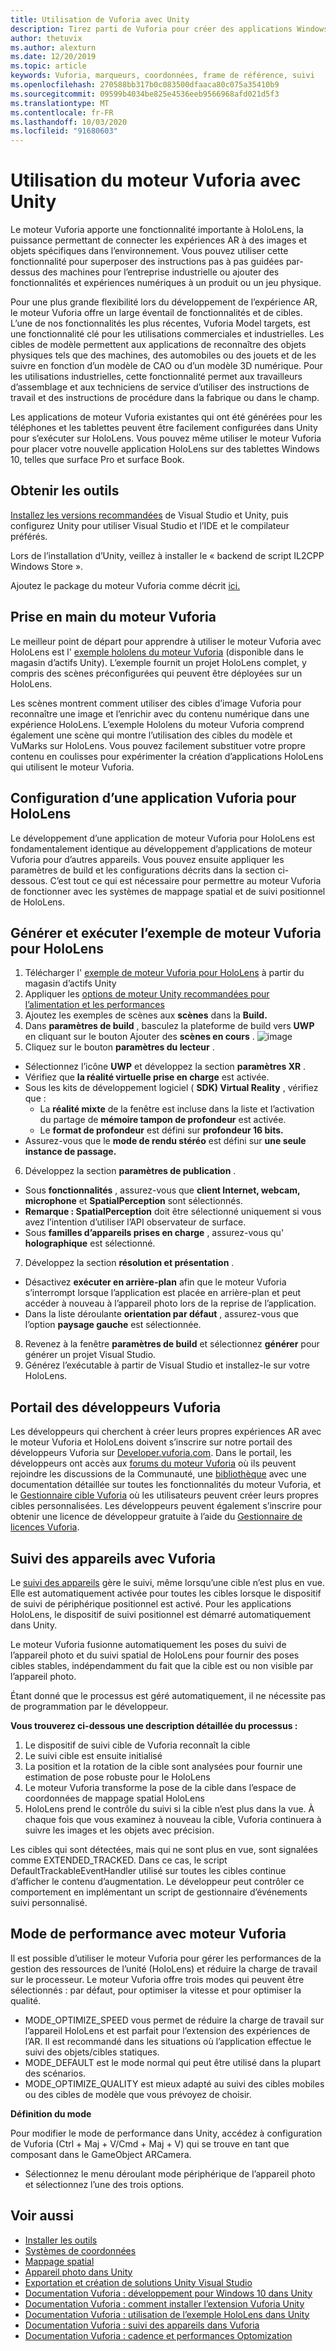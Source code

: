 ```yaml
---
title: Utilisation de Vuforia avec Unity
description: Tirez parti de Vuforia pour créer des applications Windows Mixed Reality dans Unity.
author: thetuvix
ms.author: alexturn
ms.date: 12/20/2019
ms.topic: article
keywords: Vuforia, marqueurs, coordonnées, frame de référence, suivi
ms.openlocfilehash: 270588bb317b0c083500dfaaca80c075a35410b9
ms.sourcegitcommit: 09599b4034be825e4536eeb9566968afd021d5f3
ms.translationtype: MT
ms.contentlocale: fr-FR
ms.lasthandoff: 10/03/2020
ms.locfileid: "91680603"
---
```

# <a name="using-vuforia-engine-with-unity"></a>Utilisation du moteur Vuforia avec Unity

Le moteur Vuforia apporte une fonctionnalité importante à HoloLens, la puissance permettant de connecter les expériences AR à des images et objets spécifiques dans l’environnement. Vous pouvez utiliser cette fonctionnalité pour superposer des instructions pas à pas guidées par-dessus des machines pour l’entreprise industrielle ou ajouter des fonctionnalités et expériences numériques à un produit ou un jeu physique.

Pour une plus grande flexibilité lors du développement de l’expérience AR, le moteur Vuforia offre un large éventail de fonctionnalités et de cibles. L’une de nos fonctionnalités les plus récentes, Vuforia Model targets, est une fonctionnalité clé pour les utilisations commerciales et industrielles. Les cibles de modèle permettent aux applications de reconnaître des objets physiques tels que des machines, des automobiles ou des jouets et de les suivre en fonction d’un modèle de CAO ou d’un modèle 3D numérique. Pour les utilisations industrielles, cette fonctionnalité permet aux travailleurs d’assemblage et aux techniciens de service d’utiliser des instructions de travail et des instructions de procédure dans la fabrique ou dans le champ.

Les applications de moteur Vuforia existantes qui ont été générées pour les téléphones et les tablettes peuvent être facilement configurées dans Unity pour s’exécuter sur HoloLens. Vous pouvez même utiliser le moteur Vuforia pour placer votre nouvelle application HoloLens sur des tablettes Windows 10, telles que surface Pro et surface Book.


## <a name="get-the-tools"></a>Obtenir les outils

[Installez les versions recommandées](../install-the-tools.md) de Visual Studio et Unity, puis configurez Unity pour utiliser Visual Studio et l’IDE et le compilateur préférés. 

Lors de l’installation d’Unity, veillez à installer le « backend de script IL2CPP Windows Store ».

Ajoutez le package du moteur Vuforia comme décrit [ici.](https://library.vuforia.com/content/vuforia-library/en/articles/Solution/vuforia-engine-package-hosting-for-unity.html)

## <a name="getting-started-with-vuforia-engine"></a>Prise en main du moteur Vuforia

Le meilleur point de départ pour apprendre à utiliser le moteur Vuforia avec HoloLens est l' [exemple hololens du moteur Vuforia](https://assetstore.unity.com/packages/templates/packs/vuforia-hololens-sample-101553) (disponible dans le magasin d’actifs Unity). L’exemple fournit un projet HoloLens complet, y compris des scènes préconfigurées qui peuvent être déployées sur un HoloLens.

Les scènes montrent comment utiliser des cibles d’image Vuforia pour reconnaître une image et l’enrichir avec du contenu numérique dans une expérience HoloLens. L’exemple Hololens du moteur Vuforia comprend également une scène qui montre l’utilisation des cibles du modèle et VuMarks sur HoloLens. Vous pouvez facilement substituer votre propre contenu en coulisses pour expérimenter la création d’applications HoloLens qui utilisent le moteur Vuforia.



## <a name="configuring-a-vuforia-app-for-hololens"></a>Configuration d’une application Vuforia pour HoloLens

Le développement d’une application de moteur Vuforia pour HoloLens est fondamentalement identique au développement d’applications de moteur Vuforia pour d’autres appareils. Vous pouvez ensuite appliquer les paramètres de build et les configurations décrits dans la section ci-dessous. C’est tout ce qui est nécessaire pour permettre au moteur Vuforia de fonctionner avec les systèmes de mappage spatial et de suivi positionnel de HoloLens.

## <a name="build-and-run-the-vuforia-engine-sample-for-hololens"></a>Générer et exécuter l’exemple de moteur Vuforia pour HoloLens
1.  Télécharger l' [exemple de moteur Vuforia pour HoloLens](https://assetstore.unity.com/packages/templates/packs/vuforia-hololens-sample-101553) à partir du magasin d’actifs Unity
2.  Appliquer les [options de moteur Unity recommandées pour l’alimentation et les performances](performance-recommendations-for-unity.md)
3.  Ajoutez les exemples de scènes aux **scènes** dans la **Build.**
4.  Dans **paramètres de build** , basculez la plateforme de build vers **UWP** en cliquant sur le bouton Ajouter des **scènes en cours** .
![image](https://user-images.githubusercontent.com/45470042/89573103-173daa80-d7f8-11ea-9284-931a7b6c913d.png)
5.  Cliquez sur le bouton **paramètres du lecteur** .  
   * Sélectionnez l’icône **UWP** et développez la section **paramètres XR** .
   * Vérifiez que **la réalité virtuelle prise en charge** est activée.    
   * Sous les kits de développement logiciel ( **SDK) Virtual Reality** , vérifiez que :
     * La **réalité mixte** de la fenêtre est incluse dans la liste et l’activation du partage de **mémoire tampon de profondeur** est activée. 
     * Le **format de profondeur** est défini sur **profondeur 16 bits.** 
   * Assurez-vous que le **mode de rendu stéréo** est défini sur **une seule instance de passage.**
6.  Développez la section **paramètres de publication** .
   * Sous **fonctionnalités** , assurez-vous que **client Internet, webcam, microphone** et **SpatialPerception** sont sélectionnés.
   * **Remarque : SpatialPerception** doit être sélectionné uniquement si vous avez l’intention d’utiliser l’API observateur de surface.
   * Sous **familles d’appareils prises en charge** , assurez-vous qu' **holographique** est sélectionné. 
7.  Développez la section **résolution et présentation** .
   * Désactivez **exécuter en arrière-plan** afin que le moteur Vuforia s’interrompt lorsque l’application est placée en arrière-plan et peut accéder à nouveau à l’appareil photo lors de la reprise de l’application. 
   * Dans la liste déroulante **orientation par défaut** , assurez-vous que l’option **paysage gauche** est sélectionnée.
8.  Revenez à la fenêtre **paramètres de build** et sélectionnez **générer** pour générer un projet Visual Studio.
9.  Générez l’exécutable à partir de Visual Studio et installez-le sur votre HoloLens.

## <a name="the-vuforia-developer-portal"></a>Portail des développeurs Vuforia

Les développeurs qui cherchent à créer leurs propres expériences AR avec le moteur Vuforia et HoloLens doivent s’inscrire sur notre portail des développeurs Vuforia sur [Developer.vuforia.com](https://developer.vuforia.com/). Dans le portail, les développeurs ont accès aux [forums du moteur Vuforia](https://developer.vuforia.com/forum) où ils peuvent rejoindre les discussions de la Communauté, une [bibliothèque](https://library.vuforia.com/) avec une documentation détaillée sur toutes les fonctionnalités du moteur Vuforia, et le [Gestionnaire cible Vuforia](https://developer.vuforia.com/target-manager) où les utilisateurs peuvent créer leurs propres cibles personnalisées. Les développeurs peuvent également s’inscrire pour obtenir une licence de développeur gratuite à l’aide du [Gestionnaire de licences Vuforia](https://developer.vuforia.com/license-manager).

## <a name="device-tracking-with-vuforia"></a>Suivi des appareils avec Vuforia

Le [suivi des appareils](https://library.vuforia.com/features/environments/device-tracker-overview.html) gère le suivi, même lorsqu’une cible n’est plus en vue. Elle est automatiquement activée pour toutes les cibles lorsque le dispositif de suivi de périphérique positionnel est activé. Pour les applications HoloLens, le dispositif de suivi positionnel est démarré automatiquement dans Unity.

Le moteur Vuforia fusionne automatiquement les poses du suivi de l’appareil photo et du suivi spatial de HoloLens pour fournir des poses cibles stables, indépendamment du fait que la cible est ou non visible par l’appareil photo.

Étant donné que le processus est géré automatiquement, il ne nécessite pas de programmation par le développeur.


**Vous trouverez ci-dessous une description détaillée du processus :**
1. Le dispositif de suivi cible de Vuforia reconnaît la cible
2. Le suivi cible est ensuite initialisé
3. La position et la rotation de la cible sont analysées pour fournir une estimation de pose robuste pour le HoloLens
4. Le moteur Vuforia transforme la pose de la cible dans l’espace de coordonnées de mappage spatial HoloLens
5. HoloLens prend le contrôle du suivi si la cible n’est plus dans la vue. À chaque fois que vous examinez à nouveau la cible, Vuforia continuera à suivre les images et les objets avec précision.

Les cibles qui sont détectées, mais qui ne sont plus en vue, sont signalées comme EXTENDED_TRACKED. Dans ce cas, le script DefaultTrackableEventHandler utilisé sur toutes les cibles continue d’afficher le contenu d’augmentation. Le développeur peut contrôler ce comportement en implémentant un script de gestionnaire d’événements suivi personnalisé.


## <a name="performance-mode-with-vuforia-engine"></a>Mode de performance avec moteur Vuforia 

Il est possible d’utiliser le moteur Vuforia pour gérer les performances de la gestion des ressources de l’unité (HoloLens) et réduire la charge de travail sur le processeur. Le moteur Vuforia offre trois modes qui peuvent être sélectionnés : par défaut, pour optimiser la vitesse et pour optimiser la qualité. 

*   MODE_OPTIMIZE_SPEED vous permet de réduire la charge de travail sur l’appareil HoloLens et est parfait pour l’extension des expériences de l’AR. Il est recommandé dans les situations où l’application effectue le suivi des objets/cibles statiques.
*   MODE_DEFAULT est le mode normal qui peut être utilisé dans la plupart des scénarios.
*   MODE_OPTIMIZE_QUALITY est mieux adapté au suivi des cibles mobiles ou des cibles de modèle que vous prévoyez de choisir.

**Définition du mode**

Pour modifier le mode de performance dans Unity, accédez à configuration de Vuforia (Ctrl + Maj + V/Cmd + Maj + V) qui se trouve en tant que composant dans le GameObject ARCamera. 
*   Sélectionnez le menu déroulant mode périphérique de l’appareil photo et sélectionnez l’une des trois options.


## <a name="see-also"></a>Voir aussi
* [Installer les outils](../install-the-tools.md)
* [Systèmes de coordonnées](../../design/coordinate-systems.md)
* [Mappage spatial](../../design/spatial-mapping.md)
* [Appareil photo dans Unity](camera-in-unity.md)
* [Exportation et création de solutions Unity Visual Studio](exporting-and-building-a-unity-visual-studio-solution.md)
* [Documentation Vuforia : développement pour Windows 10 dans Unity](https://library.vuforia.com/articles/Solution/Developing-for-Windows-10-in-Unity)
* [Documentation Vuforia : comment installer l’extension Vuforia Unity](https://library.vuforia.com/articles/Solution/Installing-the-Unity-Extension)
* [Documentation Vuforia : utilisation de l’exemple HoloLens dans Unity](https://library.vuforia.com/articles/Solution/Working-with-the-HoloLens-sample-in-Unity)
* [Documentation Vuforia : suivi des appareils dans Vuforia](https://library.vuforia.com/features/environments/device-tracker-overview.html)
* [Documentation Vuforia : cadence et performances Optomization](https://library.vuforia.com/content/vuforia-library/en/articles/Solution/Framerate-Optimization-for-Mixed-Reality-Apps.html)
